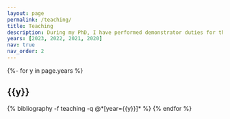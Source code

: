 ```yaml
---
layout: page
permalink: /teaching/
title: Teaching
description: During my PhD, I have performed demonstrator duties for the practical lab of following modules.
years: [2023, 2022, 2021, 2020]
nav: true
nav_order: 2
---
```


<div class="talks">

{%- for y in page.years %}
  <h2 class="year">{{y}}</h2>
    {% bibliography -f teaching -q @*[year={{y}}]* %}
{% endfor %}

</div>